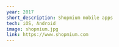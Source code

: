 ```yaml
---
year: 2017
short_description: Shopmium mobile apps
tech: iOS, Android
image: shopmium.jpg
link: https://www.shopmium.com
---
```

